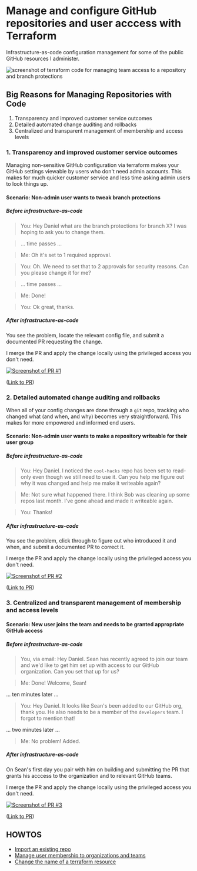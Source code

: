 # Manage and configure GitHub repositories and user acccess with Terraform

Infrastructure-as-code configuration management for some of the public GitHub resources I administer.

![screenshot of terraform code for managing team access to a repository and branch protections](img/terraform-code-sample.png) 

## Big Reasons for Managing Repositories with Code

1. Transparency and improved customer service outcomes
2. Detailed automated change auditing and rollbacks
3. Centralized and transparent management of membership and access levels

### 1. Transparency and improved customer service outcomes

Managing non-sensitive GitHub configuration via terraform makes your GitHub settings viewable by users who don't need admin accounts. This makes for much quicker customer service and less time asking admin users to look things up.

#### Scenario: Non-admin user wants to tweak branch protections

##### Before infrastructure-as-code

> You: Hey Daniel what are the branch protections for branch X? I was hoping to ask you to change them.

> ... time passes ...

> Me: Oh it's set to 1 required approval.

> You: Oh. We need to set that to 2 approvals for security reasons. Can you please change it for me?

> ... time passes ...

> Me: Done!

> You: Ok great, thanks.

##### After infrastructure-as-code

You see the problem, locate the relevant config file, and submit a documented PR requesting the change.

I merge the PR and apply the change locally using the privileged access you don't need.

[![Screenshot of PR #1](img/raise-approver-count.png)](https://github.com/dpritchett/repo-config-management/pull/1)

([Link to PR](https://github.com/dpritchett/repo-config-management/pull/1))

### 2. Detailed automated change auditing and rollbacks

When all of your config changes are done through a `git` repo, tracking who changed what (and when, and why) becomes very straightforward. This makes for more empowered and informed end users.

#### Scenario: Non-admin user wants to make a repository writeable for their user group

##### Before infrastructure-as-code

> You: Hey Daniel. I noticed the `cool-hacks` repo has been set to read-only even though we still need to use it. Can you help me figure out why it was changed and help me make it writeable again?

> Me: Not sure what happened there. I think Bob was cleaning up some repos last month. I've gone ahead and made it writeable again.

> You: Thanks!

##### After infrastructure-as-code

You see the problem, click through to figure out who introduced it and when, and submit a documented PR to correct it.

I merge the PR and apply the change locally using the privileged access you don't need.

[![Screenshot of PR #2](img/make-repo-writeable.png)](https://github.com/dpritchett/repo-config-management/pull/2)

([Link to PR](https://github.com/dpritchett/repo-config-management/pull/2))

### 3. Centralized and transparent management of membership and access levels

#### Scenario: New user joins the team and needs to be granted appropriate GitHub access

##### Before infrastructure-as-code

> You, via email: Hey Daniel. Sean has recently agreed to join our team and we'd like to get him set up with access to our GitHub organization. Can you set that up for us?

> Me: Done! Welcome, Sean!

... ten minutes later ...

> You: Hey Daniel. It looks like Sean's been added to our GitHub org, thank you. He also needs to be a member of the `developers` team. I forgot to mention that!

... two minutes later ...

> Me: No problem! Added.

##### After infrastructure-as-code

On Sean's first day you pair with him on building and submitting the PR that grants his acccess to the organization and to relevant GitHub teams.

I merge the PR and apply the change locally using the privileged access you don't need.

[![Screenshot of PR #3](img/add-new-user.png)](https://github.com/dpritchett/repo-config-management/pull/3)

([Link to PR](https://github.com/dpritchett/repo-config-management/pull/3))

## HOWTOS

- [Import an existing repo](./doc/import-resource.md)
- [Manage user membership to organizations and teams](doc/manage-memberships.md)
- [Change the name of a terraform resource](doc/rename-tf-resource.md)
